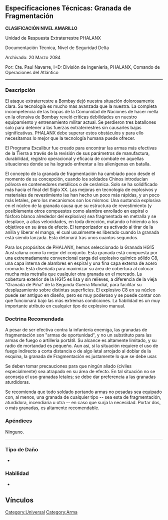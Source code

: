 ## Especificaciones Técnicas: Granada de Fragmentación

**CLASIFICACIÓN NIVEL AMARILLO**

Unidad de Respuesta Extraterrestre PHALANX

Documentación Técnica, Nivel de Seguridad Delta

Archivado: 20 Marzo 2084

Por: Cte. Paul Navarre, I+D: División de Ingeniería, PHALANX, Comando de
Operaciones del Atlántico

------------------------------------------------------------------------

### Descripción

El ataque extraterrestre a Bombay dejó nuestra situación dolorosamente
clara. Su tecnología es mucho mas avanzada que la nuestra. La completa
incompetencia de las tropas de la Comunidad de Naciones de hacer mella
en la ofensiva de Bombay reveló críticas debilidades en nuestro
equipamiento y entrenamiento militar actual. Se perdieron tres
batallones solo para detener a las fuerzas extraterrestres sin causarles
bajas significativas. PHALANX debe superar estos obstáculos y para ello
necesitamos lo mejor que la tecnología humana puede ofrecer.

El Programa Excalibur fue creado para encontrar las armas más efectivas
de la Tierra a través de la revisión de sus parámetros de manufactura,
durabilidad, registro operacional y eficacia de combate en aquellas
situaciones donde se ha logrado enfrentar a los alienígenas en batalla.

El concepto de la granada de fragmentación ha cambiado poco desde el
momento de su concepción, cuando los soldados Chinos introducían pólvora
en contenedores metálicos o de cerámica. Solo se ha solidificado más
hacia el final del Siglo XX. Las mejoras en tecnología de explosivos y
materiales de revestimiento las han hecho un poco más rápidas, y un poco
más letales, pero los mecanismos son los mismos: Una sustancia explosiva
en el núcleo de la granada causa que su estructura de revestimiento (y
posiblemente otros compuestos como alambre enrollado en espiral o
fósforo blanco alrededor del explosivo) sea fragmentada en metralla y se
desplace, a altas velocidades, en toda dirección, matando o hiriendo a
los objetivos en su área de efecto. El temporizador es activado al tirar
de la anilla y liberar el mango, el cual usualmente es liberado cuando
la granada está siendo lanzada. Esta detonará tras unos cuantos
segundos.

Para los propósitos de PHALANX, hemos seleccionado la Granada HG15
Australiana como la mejor del conjunto. Esta granada está compuesta por
una extremadamente convencional carga del explosivo químico sólido C8,
una capa interna de alambres en espiral y una fina capa externa de acero
cromado. Está diseñada para maximizar su área de cobertura al colocar
mucha más metralla que cualquier otra granada en el mercado. La
cobertura exterior de la HG15 es lisa y sin relieves, a diferencia de la
vieja "Granada de Piña" de la Segunda Guerra Mundial, para facilitar su
desplazamiento sobre distintas superficies. El explosivo C8 en su núcleo
puede ser antiguo en diseño, pero es muy poderoso y se puede contar con
que funcionará bajo las más extremas condiciones. La fiabilidad es un
muy importante atributo en cualquier tipo de explosivo manual.

### Doctrina Recomendada

A pesar de ser efectiva contra la infantería enemiga, las granadas de
fragmentación son "armas de oportunidad", y no un substituto para las
armas de fuego o artillería portátil. Su alcance es altamente limitado,
y su radio de mortandad es pequeño. Aun así, si la situación requiere el
uso de fuego indirecto a corta distancia o de algo letal arrojado al
doblar de la esquina, la granada de Fragmentación es justamente lo que
se debe usar.

Se deben tomar precauciones para que ningún aliado (civiles
especialmente) sea atrapado en su área de efecto. En tal situación no se
aconseja el uso granadas letales; se debe dar preferencia a las granadas
aturdidoras.

Se recomienda que todo soldado portando armas no pesadas sea equipado
con, al menos, una granada de cualquier tipo -- sea esta de
fragmentación, aturdidora, incendiaria u otra -- en caso que surja la
necesidad. Portar dos, o más granadas, es altamente recomendable.

### Apéndices

Ninguno.

------------------------------------------------------------------------

### Tipo de Daño

-

### Habilidad

-

## Vínculos

[Category:Universal](Category:Universal "wikilink")
[Category:Arma](Category:Arma "wikilink")
